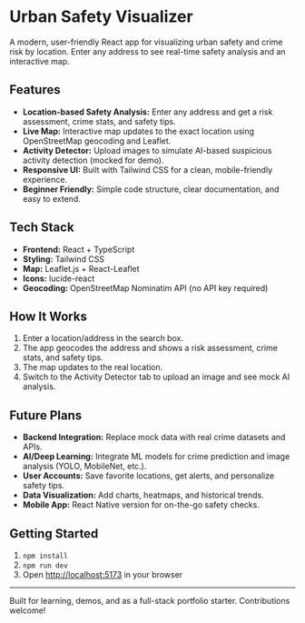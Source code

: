 # Urban Safety Visualizer

A modern, user-friendly React app for visualizing urban safety and crime risk by location. Enter any address to see real-time safety analysis and an interactive map.

## Features
- **Location-based Safety Analysis:** Enter any address and get a risk assessment, crime stats, and safety tips.
- **Live Map:** Interactive map updates to the exact location using OpenStreetMap geocoding and Leaflet.
- **Activity Detector:** Upload images to simulate AI-based suspicious activity detection (mocked for demo).
- **Responsive UI:** Built with Tailwind CSS for a clean, mobile-friendly experience.
- **Beginner Friendly:** Simple code structure, clear documentation, and easy to extend.

## Tech Stack
- **Frontend:** React + TypeScript
- **Styling:** Tailwind CSS
- **Map:** Leaflet.js + React-Leaflet
- **Icons:** lucide-react
- **Geocoding:** OpenStreetMap Nominatim API (no API key required)

## How It Works
1. Enter a location/address in the search box.
2. The app geocodes the address and shows a risk assessment, crime stats, and safety tips.
3. The map updates to the real location.
4. Switch to the Activity Detector tab to upload an image and see mock AI analysis.

## Future Plans
- **Backend Integration:** Replace mock data with real crime datasets and APIs.
- **AI/Deep Learning:** Integrate ML models for crime prediction and image analysis (YOLO, MobileNet, etc.).
- **User Accounts:** Save favorite locations, get alerts, and personalize safety tips.
- **Data Visualization:** Add charts, heatmaps, and historical trends.
- **Mobile App:** React Native version for on-the-go safety checks.

## Getting Started
1. `npm install`
2. `npm run dev`
3. Open [http://localhost:5173](http://localhost:5173) in your browser

---

Built for learning, demos, and as a full-stack portfolio starter. Contributions welcome!
